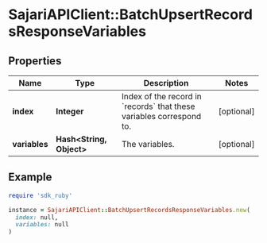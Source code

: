 # SajariAPIClient::BatchUpsertRecordsResponseVariables

## Properties

| Name | Type | Description | Notes |
| ---- | ---- | ----------- | ----- |
| **index** | **Integer** | Index of the record in &#x60;records&#x60; that these variables correspond to. | [optional] |
| **variables** | **Hash&lt;String, Object&gt;** | The variables. | [optional] |

## Example

```ruby
require 'sdk_ruby'

instance = SajariAPIClient::BatchUpsertRecordsResponseVariables.new(
  index: null,
  variables: null
)
```

